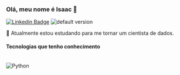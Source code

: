 ### Olá, meu nome é Isaac 👋

[![Linkedin Badge](https://img.shields.io/badge/-LinkedIn-blue?style=flat-square&logo=Linkedin&logoColor=white&link=)]()
![default version](https://road-to-kaggle-grandmaster.vercel.app/api/simple/{isaacmulleroliveira})

🌱 Atualmente estou estudando para me tornar um cientista de dados.

#### Tecnologias que tenho conhecimento
<div style = "display: inline_blok"><br/>
    <img align = "center" alt = "Python" src= "https://img.shields.io/badge/Python-3776AB?style=for-the-badge&logo=python&logoColor=white" />    
</div><br>



